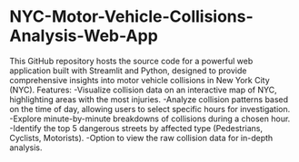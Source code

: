 # NYC-Motor-Vehicle-Collisions-Analysis-Web-App
This GitHub repository hosts the source code for a powerful web application built with Streamlit and Python, designed to provide comprehensive insights into motor vehicle collisions in New York City (NYC).
Features:
-Visualize collision data on an interactive map of NYC, highlighting areas with the most injuries.
-Analyze collision patterns based on the time of day, allowing users to select specific hours for investigation.
-Explore minute-by-minute breakdowns of collisions during a chosen hour.
-Identify the top 5 dangerous streets by affected type (Pedestrians, Cyclists, Motorists).
-Option to view the raw collision data for in-depth analysis.
